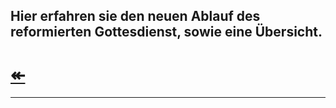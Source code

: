 ## Hier erfahren sie den neuen Ablauf des reformierten Gottesdienst, sowie eine Übersicht. 
# [↞](https://www.engineer66.tk/start)

-------------------------------------------------------------------------------------------------------------------------------
